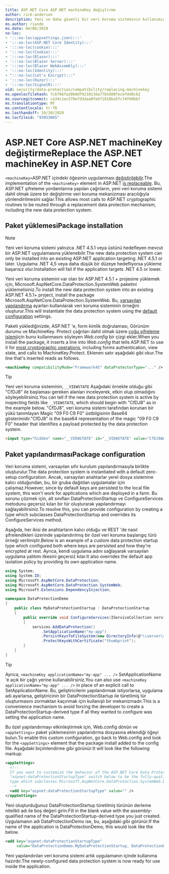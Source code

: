 ```yaml
---
title: ASP.NET Core ASP.NET machineKey değiştirme
author: rick-anderson
description: Yeni ve daha güvenli bir veri koruma sisteminin kullanımına izin vermek için ASP.NET içindeki machineKey nasıl değiştirileceğini öğrenin.
ms.author: riande
ms.date: 04/06/2019
no-loc:
- ':::no-loc(appsettings.json):::'
- ':::no-loc(ASP.NET Core Identity):::'
- ':::no-loc(cookie):::'
- ':::no-loc(Cookie):::'
- ':::no-loc(Blazor):::'
- ':::no-loc(Blazor Server):::'
- ':::no-loc(Blazor WebAssembly):::'
- ':::no-loc(Identity):::'
- ":::no-loc(Let's Encrypt):::"
- ':::no-loc(Razor):::'
- ':::no-loc(SignalR):::'
uid: security/data-protection/compatibility/replacing-machinekey
ms.openlocfilehash: 7c6766fa20b0df021013da77b5d88fecefd40c62
ms.sourcegitcommit: ca34c1ac578e7d3daa0febf1810ba5fc74f60bbf
ms.translationtype: MT
ms.contentlocale: tr-TR
ms.lasthandoff: 10/30/2020
ms.locfileid: "93053065"
---
```

# <a name="replace-the-aspnet-machinekey-in-aspnet-core"></a><span data-ttu-id="20cb5-103">ASP.NET Core ASP.NET machineKey değiştirme</span><span class="sxs-lookup"><span data-stu-id="20cb5-103">Replace the ASP.NET machineKey in ASP.NET Core</span></span>

<a name="compatibility-replacing-machinekey"></a>

<span data-ttu-id="20cb5-104">`<machineKey>`ASP.NET içindeki öğesinin uygulanması [değiştirilebilir](https://blogs.msdn.microsoft.com/webdev/2012/10/23/cryptographic-improvements-in-asp-net-4-5-pt-2/).</span><span class="sxs-lookup"><span data-stu-id="20cb5-104">The implementation of the `<machineKey>` element in ASP.NET [is replaceable](https://blogs.msdn.microsoft.com/webdev/2012/10/23/cryptographic-improvements-in-asp-net-4-5-pt-2/).</span></span> <span data-ttu-id="20cb5-105">Bu, ASP.NET şifreleme yordamlarına yapılan çağrıların, yeni veri koruma sistemi dahil olmak üzere bir değiştirme veri koruma mekanizması aracılığıyla yönlendirilmesini sağlar.</span><span class="sxs-lookup"><span data-stu-id="20cb5-105">This allows most calls to ASP.NET cryptographic routines to be routed through a replacement data protection mechanism, including the new data protection system.</span></span>

## <a name="package-installation"></a><span data-ttu-id="20cb5-106">Paket yüklemesi</span><span class="sxs-lookup"><span data-stu-id="20cb5-106">Package installation</span></span>

> [!NOTE]
> <span data-ttu-id="20cb5-107">Yeni veri koruma sistemi yalnızca .NET 4.5.1 veya üstünü hedefleyen mevcut bir ASP.NET uygulamasına yüklenebilir.</span><span class="sxs-lookup"><span data-stu-id="20cb5-107">The new data protection system can only be installed into an existing ASP.NET application targeting .NET 4.5.1 or later.</span></span> <span data-ttu-id="20cb5-108">Uygulama .NET 4,5 veya daha düşük bir düzeye hedefliyorsa yükleme başarısız olur.</span><span class="sxs-lookup"><span data-stu-id="20cb5-108">Installation will fail if the application targets .NET 4.5 or lower.</span></span>

<span data-ttu-id="20cb5-109">Yeni veri koruma sistemini var olan bir ASP.NET 4.5.1 + projesine yüklemek için, Microsoft.AspNetCore.DataProtection.SystemWeb paketini yüklemelisiniz.</span><span class="sxs-lookup"><span data-stu-id="20cb5-109">To install the new data protection system into an existing ASP.NET 4.5.1+ project, install the package Microsoft.AspNetCore.DataProtection.SystemWeb.</span></span> <span data-ttu-id="20cb5-110">Bu, [varsayılan yapılandırma](xref:security/data-protection/configuration/default-settings) ayarları kullanılarak veri koruma sisteminin örneğini oluşturur.</span><span class="sxs-lookup"><span data-stu-id="20cb5-110">This will instantiate the data protection system using the [default configuration](xref:security/data-protection/configuration/default-settings) settings.</span></span>

<span data-ttu-id="20cb5-111">Paketi yüklediğinizde, ASP.NET 'e, form kimlik doğrulaması, Görünüm durumu ve MachineKey. Protect çağrıları dahil olmak üzere [çoğu şifreleme işlemi](https://blogs.msdn.microsoft.com/webdev/2012/10/23/cryptographic-improvements-in-asp-net-4-5-pt-2/)için bunu kullanmasını söyleyen *Web.config* bir çizgi ekler.</span><span class="sxs-lookup"><span data-stu-id="20cb5-111">When you install the package, it inserts a line into *Web.config* that tells ASP.NET to use it for [most cryptographic operations](https://blogs.msdn.microsoft.com/webdev/2012/10/23/cryptographic-improvements-in-asp-net-4-5-pt-2/), including forms authentication, view state, and calls to MachineKey.Protect.</span></span> <span data-ttu-id="20cb5-112">Eklenen satır aşağıdaki gibi okur.</span><span class="sxs-lookup"><span data-stu-id="20cb5-112">The line that's inserted reads as follows.</span></span>

```xml
<machineKey compatibilityMode="Framework45" dataProtectorType="..." />
```

>[!TIP]
> <span data-ttu-id="20cb5-113">Yeni veri koruma sisteminin, `__VIEWSTATE` Aşağıdaki örnekte olduğu gibi "CfDJ8" ile başlaması gereken alanları inceleyerek, etkin olup olmadığını söyleyebilirsiniz.</span><span class="sxs-lookup"><span data-stu-id="20cb5-113">You can tell if the new data protection system is active by inspecting fields like `__VIEWSTATE`, which should begin with "CfDJ8" as in the example below.</span></span> <span data-ttu-id="20cb5-114">"CfDJ8", veri koruma sistemi tarafından korunan bir yükü tanımlayan Magic "09 F0 C9 F0" üstbilgisinin Base64 gösterimidir.</span><span class="sxs-lookup"><span data-stu-id="20cb5-114">"CfDJ8" is the base64 representation of the magic "09 F0 C9 F0" header that identifies a payload protected by the data protection system.</span></span>

```html
<input type="hidden" name="__VIEWSTATE" id="__VIEWSTATE" value="CfDJ8AWPr2EQPTBGs3L2GCZOpk...">
```

## <a name="package-configuration"></a><span data-ttu-id="20cb5-115">Paket yapılandırması</span><span class="sxs-lookup"><span data-stu-id="20cb5-115">Package configuration</span></span>

<span data-ttu-id="20cb5-116">Veri koruma sistemi, varsayılan sıfır kurulum yapılandırmasıyla birlikte oluşturulur.</span><span class="sxs-lookup"><span data-stu-id="20cb5-116">The data protection system is instantiated with a default zero-setup configuration.</span></span> <span data-ttu-id="20cb5-117">Ancak, varsayılan anahtarlar yerel dosya sistemine kalıcı olduğundan, bu, bir gruba dağıtılan uygulamalar için çalışmaz.</span><span class="sxs-lookup"><span data-stu-id="20cb5-117">However, since by default keys are persisted to the local file system, this won't work for applications which are deployed in a farm.</span></span> <span data-ttu-id="20cb5-118">Bu sorunu çözmek için, alt sınıfları DataProtectionStartup ve ConfigureServices metodunu geçersiz kılan bir tür oluşturarak yapılandırmayı sağlayabilirsiniz.</span><span class="sxs-lookup"><span data-stu-id="20cb5-118">To resolve this, you can provide configuration by creating a type which subclasses DataProtectionStartup and overrides its ConfigureServices method.</span></span>

<span data-ttu-id="20cb5-119">Aşağıda, her ikisi de anahtarların kalıcı olduğu ve REST 'de nasıl şifrelendikleri üzerinde yapılandırılmış bir özel veri koruma başlangıç türü örneği verilmiştir.</span><span class="sxs-lookup"><span data-stu-id="20cb5-119">Below is an example of a custom data protection startup type which configured both where keys are persisted and how they're encrypted at rest.</span></span> <span data-ttu-id="20cb5-120">Ayrıca, kendi uygulama adını sağlayarak varsayılan uygulama yalıtımı ilkesini geçersiz kılar.</span><span class="sxs-lookup"><span data-stu-id="20cb5-120">It also overrides the default app isolation policy by providing its own application name.</span></span>

```csharp
using System;
using System.IO;
using Microsoft.AspNetCore.DataProtection;
using Microsoft.AspNetCore.DataProtection.SystemWeb;
using Microsoft.Extensions.DependencyInjection;

namespace DataProtectionDemo
{
    public class MyDataProtectionStartup : DataProtectionStartup
    {
        public override void ConfigureServices(IServiceCollection services)
        {
            services.AddDataProtection()
                .SetApplicationName("my-app")
                .PersistKeysToFileSystem(new DirectoryInfo(@"\\server\share\myapp-keys\"))
                .ProtectKeysWithCertificate("thumbprint");
        }
    }
}
```

>[!TIP]
> <span data-ttu-id="20cb5-121">Ayrıca, `<machineKey applicationName="my-app" ... />` SetApplicationName 'e açık bir çağrı yerine kullanabilirsiniz.</span><span class="sxs-lookup"><span data-stu-id="20cb5-121">You can also use `<machineKey applicationName="my-app" ... />` in place of an explicit call to SetApplicationName.</span></span> <span data-ttu-id="20cb5-122">Bu, geliştiricilerin yapılandırmak istiyorlarsa, uygulama adı ayarlarsa, geliştiricinin bir DataProtectionStartup ile türetilmiş tür oluşturmasını zormaktan kaçınmak için kullanışlı bir mekanizmadır.</span><span class="sxs-lookup"><span data-stu-id="20cb5-122">This is a convenience mechanism to avoid forcing the developer to create a DataProtectionStartup-derived type if all they wanted to configure was setting the application name.</span></span>

<span data-ttu-id="20cb5-123">Bu özel yapılandırmayı etkinleştirmek için, Web.config dönün ve `<appSettings>` paket yüklemesinin yapılandırma dosyasına eklendiği öğeyi bulun.</span><span class="sxs-lookup"><span data-stu-id="20cb5-123">To enable this custom configuration, go back to Web.config and look for the `<appSettings>` element that the package install added to the config file.</span></span> <span data-ttu-id="20cb5-124">Aşağıdaki biçimlendirme gibi görünür:</span><span class="sxs-lookup"><span data-stu-id="20cb5-124">It will look like the following markup:</span></span>

```xml
<appSettings>
  <!--
  If you want to customize the behavior of the ASP.NET Core Data Protection stack, set the
  "aspnet:dataProtectionStartupType" switch below to be the fully-qualified name of a
  type which subclasses Microsoft.AspNetCore.DataProtection.SystemWeb.DataProtectionStartup.
  -->
  <add key="aspnet:dataProtectionStartupType" value="" />
</appSettings>
```

<span data-ttu-id="20cb5-125">Yeni oluşturduğunuz DataProtectionStartup türetilmiş türünün derleme nitelikli adı ile boş değeri girin.</span><span class="sxs-lookup"><span data-stu-id="20cb5-125">Fill in the blank value with the assembly-qualified name of the DataProtectionStartup-derived type you just created.</span></span> <span data-ttu-id="20cb5-126">Uygulamanın adı DataProtectionDemo ise, bu, aşağıdaki gibi görünür.</span><span class="sxs-lookup"><span data-stu-id="20cb5-126">If the name of the application is DataProtectionDemo, this would look like the below.</span></span>

```xml
<add key="aspnet:dataProtectionStartupType"
     value="DataProtectionDemo.MyDataProtectionStartup, DataProtectionDemo" />
```

<span data-ttu-id="20cb5-127">Yeni yapılandırılan veri koruma sistemi artık uygulamanın içinde kullanıma hazırdır.</span><span class="sxs-lookup"><span data-stu-id="20cb5-127">The newly-configured data protection system is now ready for use inside the application.</span></span>
